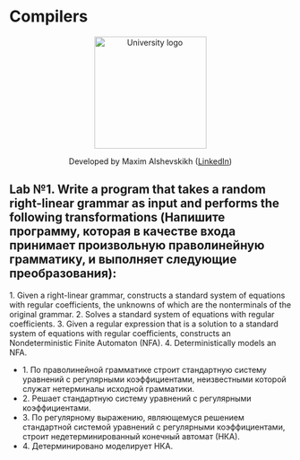 # Compilers
<!-- UNIVERSITY LOGO -->
<div align="center">
  <a href="https://bmstu.ru">
    <img src="https://user-images.githubusercontent.com/67475107/225371733-8fd6f639-bf62-49bd-866c-4e08116fa20c.png" alt="University logo" height="200">
  </a>
  
  Developed by Maxim Alshevskikh (<a href="https://www.linkedin.com/in/maxim-alshevskikh-b473b42b3/">LinkedIn</a>)
  <br/>
</div>


<h2>Lab №1. Write a program that takes a random right-linear grammar as input and performs the following transformations (Напишите программу, которая в качестве входа принимает произвольную праволинейную грамматику, и выполняет следующие преобразования):</h2>
  1. Given a right-linear grammar, constructs a standard system of equations with regular coefficients, the unknowns of which are the nonterminals of the original grammar.</li>
  2. Solves a standard system of equations with regular coefficients.</li>
  3. Given a regular expression that is a solution to a standard system of equations with regular coefficients, constructs an Nondeterministic Finite Automaton (NFA).</li>
  4. Deterministically models an NFA.</li>

<ul>
  <li>1. По праволинейной грамматике строит стандартную систему уравнений с регулярными коэффициентами, неизвестными которой служат нетерминалы исходной грамматики.</li>
  <li>2. Решает стандартную систему уравнений с регулярными коэффициентами.</li>
  <li>3. По регулярному выражению, являющемуся решением стандартной системой уравнений с регулярными коэффициентами, строит недетерминированный конечный автомат (НКА).</li>
  <li>4. Детерминировано моделирует НКА.</li>
</ul>

